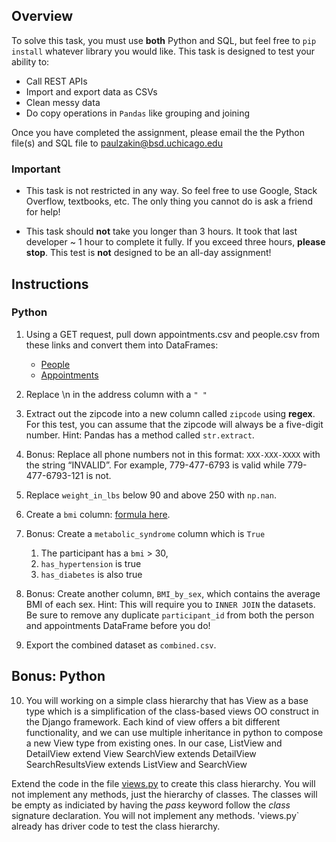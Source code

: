 ## Overview

To solve this task, you must use **both** Python and SQL, but feel free to `pip install` whatever library you would like. This task is designed to test your ability to:

- Call REST APIs
- Import and export data as CSVs
- Clean messy data
- Do copy operations in `Pandas` like grouping and joining

Once you have completed the assignment, please email the the Python file(s) and SQL file to paulzakin@bsd.uchicago.edu

### Important

- This task is not restricted in any way. So feel free to use Google, Stack Overflow, textbooks, etc. The only thing you cannot do is ask a friend for help! 

- This task should **not** take you longer than 3 hours. It took that last developer ~ 1 hour to complete it fully. If you exceed three hours, **please stop**. This test is **not** designed to be an all-day assignment!

## Instructions

### Python

1. Using a GET request, pull down appointments.csv and people.csv from these links and convert them into DataFrames:
   
   - [People](https://raw.githubusercontent.com/ipph-development/programming-analyst-interview-test/main/people.csv)
   - [Appointments](https://raw.githubusercontent.com/ipph-development/programming-analyst-interview-test/main/appointments.csv)

2. Replace \n in the address column with a `" "`

3. Extract out the zipcode into a new column called `zipcode` using **regex**. For this test, you can assume that the zipcode will always be a five-digit number. Hint: Pandas has a method called `str.extract`.

4. Bonus: Replace all phone numbers not in this format: `XXX-XXX-XXXX` with the string “INVALID”. For example, 779-477-6793 is valid while 779-477-6793-121 is not.
 
5. Replace `weight_in_lbs` below 90 and above 250 with `np.nan`.

6. Create a `bmi` column: [formula here](https://www.cdc.gov/nccdphp/dnpao/growthcharts/training/bmiage/page5_2.html).
   
7. Bonus: Create a `metabolic_syndrome` column which is `True` 
   1. The participant has a `bmi` > 30, 
   2. `has_hypertension` is true
   3. `has_diabetes` is also true
   
8.  Bonus: Create another column, `BMI_by_sex`, which contains the average BMI of each sex. Hint: This will require you to `INNER JOIN` the datasets. Be sure to remove any duplicate `participant_id` from both the person and appointments DataFrame before you do!

9.  Export the combined dataset as `combined.csv`.

## Bonus: Python

10. You will working on a simple class hierarchy that has View as a base type which is a simplification of the class-based views OO construct in the Django framework.  Each kind of view offers a bit different functionality, and we can use multiple inheritance in python to compose a new View type from existing ones.  In our case, 
ListView and DetailView extend View
SearchView extends DetailView
SearchResultsView extends ListView and SearchView

Extend the code in the file [views.py](https://raw.githubusercontent.com/ipph-development/programming-analyst-interview-test/main/views.py) to create this class hierarchy. You will not implement any methods, just the hierarchy of classes. The classes will be empty as indiciated by having the *pass* keyword follow the *class* signature declaration. You will not implement any methods.  'views.py` already has driver code to test the class hierarchy.
